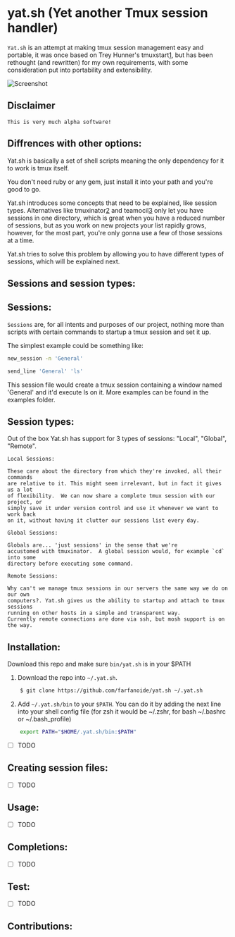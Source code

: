 # yat.sh (Yet another Tmux session handler)

`Yat.sh` is an attempt at making tmux session management easy and portable, it
was once based on Trey Hunner's tmuxstart[1], but has been rethought (and
        rewritten) for my own requirements, with some consideration put into
portability and extensibility.

![Screenshot](http://cl.ly/image/0S2l1J1n2v23/yatsh.gif)
## Disclaimer
    This is very much alpha software!

## Diffrences with other options:

Yat.sh is basically a set of shell scripts
meaning the only dependency for it to work is tmux itself.

You don't need ruby or any gem, just install it into your path and you're good
to go.

Yat.sh introduces some concepts that need to be explained, like session types.
Alternatives like tmuxinator[2] and teamocil[3] only let you have sessions in
one directory, which is great when you have a reduced number of sessions, but
as you work on new projects your list rapidly grows, however, for the most
part, you're only gonna use a few of those sessions at a time.

Yat.sh tries to solve this problem by allowing you to have different types of
sessions, which will be explained next.

## Sessions and session types:

Sessions:
---------
`Sessions` are, for all intents and purposes of our project, nothing more than
scripts with certain commands to startup a tmux session and set it up.

The simplest example could be something like:

```bash
new_session -n 'General'

send_line 'General' 'ls'
```

This session file would create a tmux session containing a window named
'General' and it'd execute ls on it. More examples can be found in the examples
folder.

Session types:
--------------

Out of the box Yat.sh has support for 3 types of sessions: "Local", "Global", "Remote".

    Local Sessions:

    These care about the directory from which they're invoked, all their commands
    are relative to it. This might seem irrelevant, but in fact it gives us a lot
    of flexibility.  We can now share a complete tmux session with our project, or
    simply save it under version control and use it whenever we want to work back
    on it, without having it clutter our sessions list every day.

    Global Sessions:

    Globals are... 'just sessions' in the sense that we're
    accustomed with tmuxinator.  A global session would, for example `cd` into some
    directory before executing some command.

    Remote Sessions:

    Why can't we manage tmux sessions in our servers the same way we do on our own
    computers?. Yat.sh gives us the ability to startup and attach to tmux sessions
    running on other hosts in a simple and transparent way.
    Currently remote connections are done via ssh, but mosh support is on the way.

## Installation:
Download this repo and make sure `bin/yat.sh` is in your $PATH

1. Download the repo into `~/.yat.sh`.

```bash
    $ git clone https://github.com/farfanoide/yat.sh ~/.yat.sh
```

2. Add `~/.yat.sh/bin` to your `$PATH`.  You can do it by adding the next line
into your shell config file (for zsh it would be ~/.zshr, for bash ~/.bashrc
        or ~/.bash_profile)

```bash
    export PATH="$HOME/.yat.sh/bin:$PATH"
```

- [ ] TODO
## Creating session files:
- [ ] TODO
## Usage:
- [ ] TODO
## Completions:
- [ ] TODO
## Test:
- [ ] TODO
## Contributions:


[1]:https://github.com/treyhunner/tmuxstart
[2]:https://github.com/tmuxinator/tmuxinator
[3]:https://github.com/remiprev/teamocil
